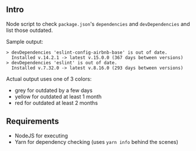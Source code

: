 ## Intro

Node script to check `package.json`'s `dependencies` and `devDependencies` and list those outdated.

Sample output:
```
> devDependencies 'eslint-config-airbnb-base' is out of date.
  Installed v.14.2.1 -> latest v.15.0.0 (367 days between versions)
> devDependencies 'eslint' is out of date.
  Installed v.7.32.0 -> latest v.8.16.0 (293 days between versions)
```

Actual output uses one of 3 colors:
- grey for outdated by a few days
- yellow for outdated at least 1 month
- red for outdated at least 2 months

## Requirements

- NodeJS for executing
- Yarn for dependency checking (uses `yarn info` behind the scenes)
